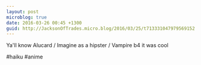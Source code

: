 ```yaml
---
layout: post
microblog: true
date: 2016-03-26 00:45 +1300
guid: http://JacksonOfTrades.micro.blog/2016/03/25/t713331047979569152.html
---
```

Ya'll know Alucard / Imagine as a hipster / Vampire b4 it was cool

#haiku #anime

